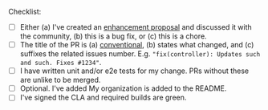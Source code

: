 Checklist:

* [ ] Either (a) I've created an [enhancement proposal](https://github.com/argoproj/argo/issues/new/choose) and discussed it with the community, (b) this is a bug fix, or (c) this is a chore.
* [ ] The title of the PR is (a) [conventional](https://www.conventionalcommits.org/en/v1.0.0/), (b) states what changed, and (c) suffixes the related issues number. E.g. `"fix(controller): Updates such and such. Fixes #1234"`.  
* [ ] I have written unit and/or e2e tests for my change. PRs without these are unlike to be merged.
* [ ] Optional. I've added My organization is added to the README.
* [ ] I've signed the CLA and required builds are green. 
